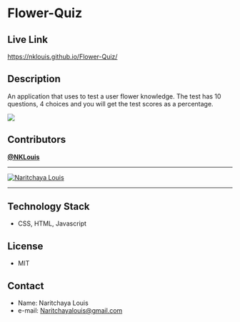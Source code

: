 # Flower-Quiz


## Live Link
  https://nklouis.github.io/Flower-Quiz/
  

## Description
An application that uses to test a user flower knowledge. The test has 10 questions, 4 choices and you will get the test scores as a percentage.

![](http://g.recordit.co/YdoiX0qKk5.gif)


## Contributors
<a href="https://github.com/NKLouis " target="_blank">**@NKLouis**</a> 

------
[![Naritchaya Louis](https://avatars1.githubusercontent.com/u/58704859?s=100&u=6adacae3bbfcc4293a859a3550492beb678318a9&v=4)](https://github.com/NKLouis)

-----


## Technology Stack
* CSS, HTML, Javascript


## License
* MIT


## Contact
* Name: Naritchaya Louis
* e-mail: Naritchayalouis@gmail.com









